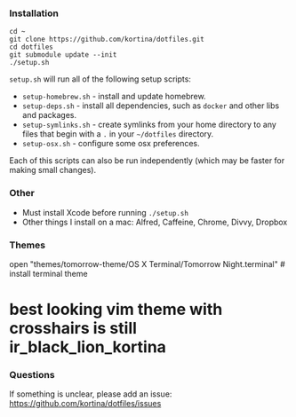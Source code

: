 ### Installation

    cd ~
    git clone https://github.com/kortina/dotfiles.git
    cd dotfiles
    git submodule update --init
    ./setup.sh

`setup.sh` will run all of the following setup scripts: 

* `setup-homebrew.sh` - install and update homebrew.
* `setup-deps.sh` - install all dependencies, such as `docker` and other libs and packages.
* `setup-symlinks.sh` - create symlinks from your home directory to any files that begin with a `.` in your `~/dotfiles` directory.
* `setup-osx.sh` - configure some osx preferences.

Each of this scripts can also be run independently (which may be faster for making small changes).

### Other

* Must install Xcode before running `./setup.sh`
* Other things I install on a mac: Alfred, Caffeine, Chrome, Divvy, Dropbox

### Themes


   open "themes/tomorrow-theme/OS X Terminal/Tomorrow Night.terminal" # install terminal theme
   # best looking vim theme with crosshairs is still ir_black_lion_kortina


### Questions

If something is unclear, please add an issue: https://github.com/kortina/dotfiles/issues
